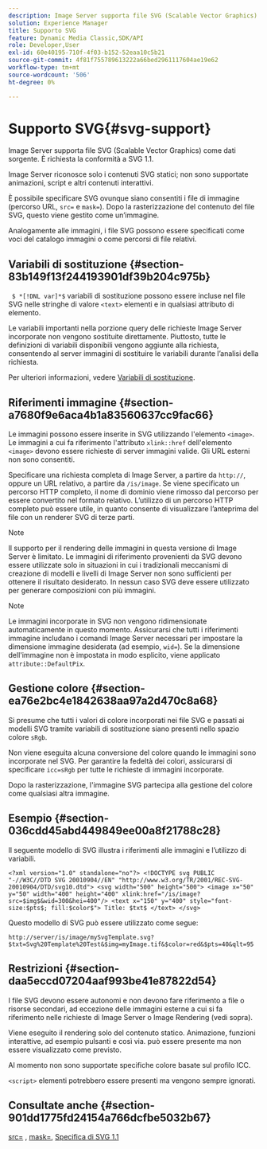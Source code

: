 ```yaml
---
description: Image Server supporta file SVG (Scalable Vector Graphics) come dati sorgente. È richiesta la conformità a SVG 1.1.
solution: Experience Manager
title: Supporto SVG
feature: Dynamic Media Classic,SDK/API
role: Developer,User
exl-id: 60e40195-710f-4f03-b152-52eaa10c5b21
source-git-commit: 4f81f755789613222a66bed2961117604ae19e62
workflow-type: tm+mt
source-wordcount: '506'
ht-degree: 0%

---
```


# Supporto SVG{#svg-support}

Image Server supporta file SVG (Scalable Vector Graphics) come dati sorgente. È richiesta la conformità a SVG 1.1.

Image Server riconosce solo i contenuti SVG statici; non sono supportate animazioni, script e altri contenuti interattivi.

È possibile specificare SVG ovunque siano consentiti i file di immagine (percorso URL, `src=` e `mask=`). Dopo la rasterizzazione del contenuto del file SVG, questo viene gestito come un’immagine.

Analogamente alle immagini, i file SVG possono essere specificati come voci del catalogo immagini o come percorsi di file relativi.

## Variabili di sostituzione {#section-83b149f13f244193901df39b204c975b}

` $ *[!DNL var]*$` variabili di sostituzione possono essere incluse nel file SVG nelle stringhe di valore `<text>` elementi e in qualsiasi attributo di elemento.

Le variabili importanti nella porzione query delle richieste Image Server incorporate non vengono sostituite direttamente. Piuttosto, tutte le definizioni di variabili disponibili vengono aggiunte alla richiesta, consentendo al server immagini di sostituire le variabili durante l’analisi della richiesta.

Per ulteriori informazioni, vedere [Variabili di sostituzione](../../../../../is-api/http-ref/image-serving-api-ref/c-http-protocol-reference/c-syntax-and-features/r-is-http-substitution-variables.md#reference-90dc01aba44940e4acdd0c6476e7aa5a).

## Riferimenti immagine {#section-a7680f9e6aca4b1a83560637cc9fac66}

Le immagini possono essere inserite in SVG utilizzando l&#39;elemento `<image>`. Le immagini a cui fa riferimento l&#39;attributo `xlink::href` dell&#39;elemento `<image>` devono essere richieste di server immagini valide. Gli URL esterni non sono consentiti.

Specificare una richiesta completa di Image Server, a partire da `http://`, oppure un URL relativo, a partire da `/is/image`. Se viene specificato un percorso HTTP completo, il nome di dominio viene rimosso dal percorso per essere convertito nel formato relativo. L’utilizzo di un percorso HTTP completo può essere utile, in quanto consente di visualizzare l’anteprima del file con un renderer SVG di terze parti.

>[!NOTE]
>
>Il supporto per il rendering delle immagini in questa versione di Image Server è limitato. Le immagini di riferimento provenienti da SVG devono essere utilizzate solo in situazioni in cui i tradizionali meccanismi di creazione di modelli e livelli di Image Server non sono sufficienti per ottenere il risultato desiderato. In nessun caso SVG deve essere utilizzato per generare composizioni con più immagini.

>[!NOTE]
>
>Le immagini incorporate in SVG non vengono ridimensionate automaticamente in questo momento. Assicurarsi che tutti i riferimenti immagine includano i comandi Image Server necessari per impostare la dimensione immagine desiderata (ad esempio, `wid=`). Se la dimensione dell&#39;immagine non è impostata in modo esplicito, viene applicato `attribute::DefaultPix`.

## Gestione colore {#section-ea76e2bc4e1842638aa97a2d470c8a68}

Si presume che tutti i valori di colore incorporati nei file SVG e passati ai modelli SVG tramite variabili di sostituzione siano presenti nello spazio colore `sRgb`.

Non viene eseguita alcuna conversione del colore quando le immagini sono incorporate nel SVG. Per garantire la fedeltà dei colori, assicurarsi di specificare `icc=sRgb` per tutte le richieste di immagini incorporate.

Dopo la rasterizzazione, l&#39;immagine SVG partecipa alla gestione del colore come qualsiasi altra immagine.

## Esempio {#section-036cdd45abd449849ee00a8f21788c28}

Il seguente modello di SVG illustra i riferimenti alle immagini e l’utilizzo di variabili.

`<?xml version="1.0" standalone="no"?> <!DOCTYPE svg PUBLIC "-//W3C//DTD SVG 20010904//EN" "http://www.w3.org/TR/2001/REC-SVG-20010904/DTD/svg10.dtd"> <svg width="500" height="500"> <image x="50" y="50" width="400" height="400" xlink:href="/is/image?src=$img$&wid=300&hei=400"/> <text x="150" y="400" style="font-size:$pts$; fill:$color$"> Title: $txt$ </text> </svg>`

Questo modello di SVG può essere utilizzato come segue:

`http://server/is/image/mySvgTemplate.svg?$txt=Svg%20Template%20Test&$img=myImage.tif&$color=red&$pts=40&qlt=95`

## Restrizioni {#section-daa5eccd07204aaf993be41e87822d54}

I file SVG devono essere autonomi e non devono fare riferimento a file o risorse secondari, ad eccezione delle immagini esterne a cui si fa riferimento nelle richieste di Image Server o Image Rendering (vedi sopra).

Viene eseguito il rendering solo del contenuto statico. Animazione, funzioni interattive, ad esempio pulsanti e così via. può essere presente ma non essere visualizzato come previsto.

Al momento non sono supportate specifiche colore basate sul profilo ICC.

`<script>` elementi potrebbero essere presenti ma vengono sempre ignorati.

## Consultate anche {#section-901dd1775fd24154a766dcfbe5032b67}

[src=](../../../../../is-api/http-ref/image-serving-api-ref/c-http-protocol-reference/c-command-reference/r-src.md#reference-f6506637778c4c69bf106a7924a91ab1) , [mask=](../../../../../is-api/http-ref/image-serving-api-ref/c-http-protocol-reference/c-command-reference/r-mask.md#reference-922254e027404fb890b850e2723ee06e), [Specifica di SVG 1.1](https://www.w3.org/TR/SVG11/)
